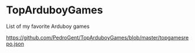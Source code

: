 # TopArduboyGames
List of my favorite Arduboy games

https://github.com/PedroGent/TopArduboyGames/blob/master/topgamesrepo.json

